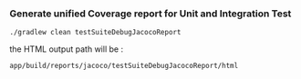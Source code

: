 ### Generate unified Coverage report for Unit and Integration Test

`./gradlew clean testSuiteDebugJacocoReport`

the HTML output path will be :

`app/build/reports/jacoco/testSuiteDebugJacocoReport/html`
